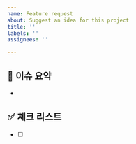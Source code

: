 ```yaml
---
name: Feature request
about: Suggest an idea for this project
title: ''
labels: ''
assignees: ''

---
```


## 🌿 이슈 요약

<!-- 이유에 대해 설명해주세요. -->
- 

## ✅ 체크 리스트

<!-- 해야 할 일을 적어주세요. -->

- [ ]
